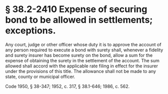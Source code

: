 # § 38.2-2410 Expense of securing bond to be allowed in settlements; exceptions.

<p>Any court, judge or other officer whose duty it is to approve the account of any person required to execute a bond with surety shall, whenever a fidelity and surety insurer has become surety on the bond, allow a sum for the expense of obtaining the surety in the settlement of the account. The sum allowed shall accord with the applicable rate filing in effect for the insurer under the provisions of this title. The allowance shall not be made to any state, county or municipal officer.</p><p>Code 1950, § 38-347; 1952, c. 317, § 38.1-646; 1986, c. 562.</p>